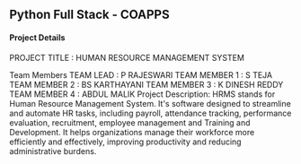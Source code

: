 ## Python Full Stack - COAPPS
#### Project Details
PROJECT TITLE : HUMAN RESOURCE MANAGEMENT SYSTEM

Team Members
TEAM LEAD : P RAJESWARI
TEAM MEMBER 1 : S TEJA
TEAM MEMBER 2 : BS KARTHAYANI
TEAM MEMBER 3 : K DINESH REDDY
TEAM MEMBER 4 : ABDUL MALIK
Project Description: HRMS stands for Human Resource Management System. It's software designed to streamline and automate HR tasks, including payroll, attendance tracking, performance evaluation, recruitment, employee management and Training and Development. It helps organizations manage their workforce more efficiently and effectively, improving productivity and reducing administrative burdens.
